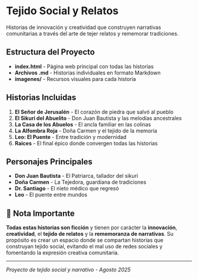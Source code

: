 # Tejido Social y Relatos

Historias de innovación y creatividad que construyen narrativas comunitarias a través del arte de tejer relatos y rememorar tradiciones.

## Estructura del Proyecto

- **index.html** - Página web principal con todas las historias
- **Archivos .md** - Historias individuales en formato Markdown
- **imagenes/** - Recursos visuales para cada historia

## Historias Incluidas

1. **El Señor de Jerusalén** - El corazón de piedra que salvó al pueblo
2. **El Sikuri del Abuelito** - Don Juan Bautista y las melodías ancestrales
3. **La Casa de los Abuelos** - El ancla familiar en las colinas
4. **La Alfombra Roja** - Doña Carmen y el tejido de la memoria
5. **Leo: El Puente** - Entre tradición y modernidad
6. **Raíces** - El final épico donde convergen todas las historias

## Personajes Principales

- **Don Juan Bautista** - El Patriarca, tallador del sikuri
- **Doña Carmen** - La Tejedora, guardiana de tradiciones
- **Dr. Santiago** - El nieto médico que regresó
- **Leo** - El puente entre mundos

## 🧵 Nota Importante

**Todas estas historias son ficción** y tienen por carácter la **innovación**, **creatividad**, el **tejido de relatos** y la **rememoranza de narrativas**. Su propósito es crear un espacio donde se compartan historias que construyan tejido social, evitando el mal uso de redes sociales y fomentando la expresión creativa comunitaria.

---
*Proyecto de tejido social y narrativo - Agosto 2025* 
